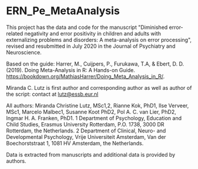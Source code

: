 # ERN_Pe_MetaAnalysis

This project has the data and code for the manuscript "Diminished error-related negativity and error positivity in children and adults with externalizing problems and disorders: A meta-analysis on error processing", revised and resubmitted in July 2020 in the Journal of Psychiatry and Neuroscience. 

Based on the guide: Harrer, M., Cuijpers, P., Furukawa, T.A, & Ebert, D. D. (2019). Doing Meta-Analysis in R: A Hands-on Guide. https://bookdown.org/MathiasHarrer/Doing_Meta_Analysis_in_R/. 

Miranda C. Lutz is first author and corresponding author as well as author of the script: contact at lutz@essb.eur.nl

All authors:
Miranda Christine Lutz, MSc1,2, Rianne Kok, PhD1, Ilse Verveer, MSc1, Marcelo Malbec1, Susanne Koot PhD2, Pol A. C. van Lier, PhD2, Ingmar H. A. Franken, PhD1.
1 Department of Psychology, Education and Child Studies, Erasmus University Rotterdam, P.O. 1738, 3000 DR Rotterdam, the Netherlands.
2 Department of Clinical, Neuro- and Developmental Psychology, Vrije Universiteit Amsterdam, Van der Boechorststraat 1, 1081 HV Amsterdam, the Netherlands.

Data is extracted from manuscripts and additional data is provided by authors. 
